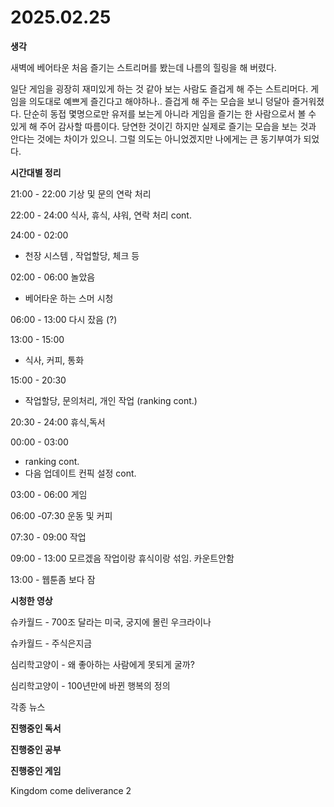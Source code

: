 # 2025.02.25



**생각**

새벽에 베어타운 처음 즐기는 스트리머를 봤는데 나름의 힐링을 해 버렸다.

일단 게임을 굉장히 재미있게 하는 것 같아 보는 사람도 즐겁게 해 주는 스트리머다. 게임을 의도대로 예쁘게 즐긴다고 해야하나.. 즐겁게 해 주는 모습을 보니 덩달아 즐거워졌다. 단순히 동접 몇명으로만 유저를 보는게 아니라 게임을 즐기는 한 사람으로서 볼 수 있게 해 주어 감사할 따름이다. 당연한 것이긴 하지만 실제로 즐기는 모습을 보는 것과 안다는 것에는 차이가 있으니. 그럴 의도는 아니었겠지만 나에게는 큰 동기부여가 되었다.



**시간대별 정리**

21:00 - 22:00 기상 및 문의 연락 처리

22:00 - 24:00 식사, 휴식, 샤워, 연락 처리 cont.

24:00 - 02:00 

* 천장 시스템 , 작업할당, 체크 등 

02:00 - 06:00 놀았음 

* 베어타운 하는 스머 시청 

06:00 - 13:00 다시 잤음 (?)

13:00 - 15:00 

* 식사, 커피, 통화 

15:00 - 20:30

* 작업할당, 문의처리, 개인 작업 (ranking cont.)

20:30 - 24:00 휴식,독서

00:00 - 03:00 

* ranking cont. 
* 다음 업데이트 컨픽 설정 cont.

03:00 - 06:00 게임 

06:00 -07:30 운동 및 커피 

07:30 - 09:00 작업

09:00 - 13:00 모르겠음 작업이랑 휴식이랑 섞임. 카운트안함

13:00 - 웹툰좀 보다 잠 



**시청한 영상**

슈카월드 - 700조 달라는 미국, 궁지에 몰린 우크라이나 

슈카월드 - 주식은지금 

심리학고양이 - 왜 좋아하는 사람에게 못되게 굴까?

심리학고양이 - 100년만에 바뀐 행복의 정의

각종 뉴스



**진행중인 독서**





**진행중인 공부**



**진행중인 게임** 

Kingdom come deliverance 2

